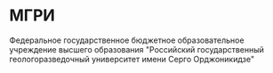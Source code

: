 # МГРИ
Федеральное государственное бюджетное образовательное учреждение высшего образования "Российский государственный геологоразведочный университет имени Серго Орджоникидзе"
